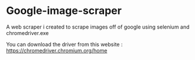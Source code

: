 # Google-image-scraper
A web scraper i created to scrape images off of google using selenium and chromedriver.exe

You can download the driver from this website : https://chromedriver.chromium.org/home
